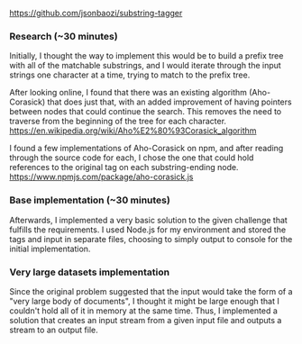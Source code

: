 https://github.com/jsonbaozi/substring-tagger

### Research (~30 minutes)

Initially, I thought the way to implement this would be to build a prefix tree with all of the matchable substrings, and I would iterate through the input strings one character at a time, trying to match to the prefix tree.

After looking online, I found that there was an existing algorithm (Aho-Corasick) that does just that, with an added improvement of having pointers between nodes that could continue the search. This removes the need to traverse from the beginning of the tree for each character.  
https://en.wikipedia.org/wiki/Aho%E2%80%93Corasick_algorithm

I found a few implementations of Aho-Corasick on npm, and after reading through the source code for each, I chose the one that could hold references to the original tag on each substring-ending node.  
https://www.npmjs.com/package/aho-corasick.js

### Base implementation (~30 minutes)

Afterwards, I implemented a very basic solution to the given challenge that fulfills the requirements. I used Node.js for my environment and stored the tags and input in separate files, choosing to simply output to console for the initial implementation.

### Very large datasets implementation

Since the original problem suggested that the input would take the form of a "very large body of documents", I thought it might be large enough that I couldn't hold all of it in memory at the same time. Thus, I implemented a solution that creates an input stream from a given input file and outputs a stream to an output file.
